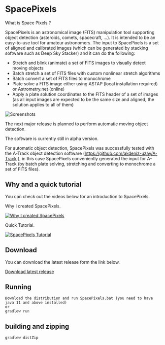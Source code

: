 # SpacePixels
 What is Space Pixels ?
 
 SpacePixels is an astronomical image (FITS) manipulation tool supporting object detection (asteroids, comets, spacecraft, ...).
 It is intended to be an easy-to-use tool for amateur astronomers.
 The input to SpacePixels is a set of aligned and calibrated images (which can be generated by stacking software such as Deep Sky Stacker) and it can do the following:
 
 - Stretch and blink (animate) a set of FITS images to visually detect moving objects 
 - Batch stretch a set of FITS files with custom nonlinear stretch algorithms
 - Batch convert a set of FITS files to monochrome 
 - Plate solve a FITS image either using ASTAP (local installation required) or Astrometry.net (online) 
 - Apply a plate solution coordinates to the FITS header of a set of images (as all input images are expected to be the same size and aligned, the solution applies to all of them)
 
 ![Screenshots](https://astropetros.eu/various_files/Application1.jpeg)
 
The next major release is planned to perform automatic moving object detection.

The software is currently still in alpha version. 

For automatic object detection, SpacePixels was successfully tested with the A-Track object detection software (https://github.com/akdeniz-uzay/A-Track ), in this case SpacePixels conveniently generated the input for A-Track (by batch plate solving, stretching and converting to monochrome a set of FITS files).

## Why and a quick tutorial

You can check out the videos below for an introduction to SpacePixels.

Why I created SpacePixels.

[![Why I created SpacePixels](https://img.youtube.com/vi/hRMuDvW8IC0/0.jpg)](https://www.youtube.com/watch?v=hRMuDvW8IC0)

Quick Tutorial.

[![SpacePixels Tutorial](https://img.youtube.com/vi/4kFGBP43s6M/0.jpg)](https://www.youtube.com/watch?v=4kFGBP43s6M)

## Download

You can download the latest release form the link below.

[Download latest release](https://github.com/ppissias/SpacePixels/releases/download/Feb-2023-2/SpacePixels.zip)
  
## Running
 ```
 Download the distribution and run SpacePixels.bat (you need to have java 11 and above installed)
 or
 gradlew run
 ```
## building and zipping
 ```
 gradlew distZip
 ```
 

